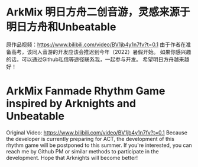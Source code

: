 # ArkMix 明日方舟二创音游，灵感来源于明日方舟和Unbeatable
原作品视频：https://www.bilibili.com/video/BV1jb4y1n7fv?t=0.1
由于作者在准备高考，该同人音游的开发应该会推迟到今年（2022）暑假开始。
如果你感兴趣的话，可以通过Github私信等途径联系我，一起参与开发。
希望明日方舟越来越好！

# ArkMix Fanmade Rhythm Game inspired by Arknights and Unbeatable
Original Video: https://www.bilibili.com/video/BV1jb4y1n7fv?t=0.1
Because the developer is currently preparing for ACT, the development of this rhythm game will be postponed to this summer.
If you're interested, you can reach me by Github PM or similar methods to participate in the development.
Hope that Arknights will become better!
